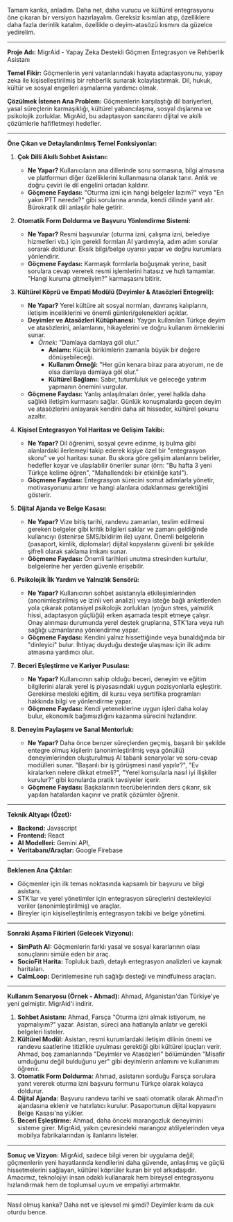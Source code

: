 Tamam kanka, anladım. Daha net, daha vurucu ve kültürel entegrasyonu öne çıkaran bir versiyon hazırlayalım. Gereksiz kısımları atıp, özelliklere daha fazla derinlik katalım, özellikle o deyim-atasözü kısmını da güzelce yedirelim.

---

**Proje Adı:** MigrAid - Yapay Zeka Destekli Göçmen Entegrasyon ve Rehberlik Asistanı

**Temel Fikir:** Göçmenlerin yeni vatanlarındaki hayata adaptasyonunu, yapay zeka ile kişiselleştirilmiş bir rehberlik sunarak kolaylaştırmak. Dil, hukuk, kültür ve sosyal engelleri aşmalarına yardımcı olmak.

**Çözülmek İstenen Ana Problem:** Göçmenlerin karşılaştığı dil bariyerleri, yasal süreçlerin karmaşıklığı, kültürel yabancılaşma, sosyal dışlanma ve psikolojik zorluklar. MigrAid, bu adaptasyon sancılarını dijital ve akıllı çözümlerle hafifletmeyi hedefler.

---

**Öne Çıkan ve Detaylandırılmış Temel Fonksiyonlar:**

1.  **Çok Dilli Akıllı Sohbet Asistanı:**
    *   **Ne Yapar?** Kullanıcıların ana dillerinde soru sormasına, bilgi almasına ve platformun diğer özelliklerini kullanmasına olanak tanır. Anlık ve doğru çeviri ile dil engelini ortadan kaldırır.
    *   **Göçmene Faydası:** "Oturma izni için hangi belgeler lazım?" veya "En yakın PTT nerede?" gibi sorularına anında, kendi dilinde yanıt alır. Bürokratik dili anlaşılır hale getirir.

2.  **Otomatik Form Doldurma ve Başvuru Yönlendirme Sistemi:**
    *   **Ne Yapar?** Resmi başvurular (oturma izni, çalışma izni, belediye hizmetleri vb.) için gerekli formları AI yardımıyla, adım adım sorular sorarak doldurur. Eksik bilgi/belge uyarısı yapar ve doğru kurumlara yönlendirir.
    *   **Göçmene Faydası:** Karmaşık formlarla boğuşmak yerine, basit sorulara cevap vererek resmi işlemlerini hatasız ve hızlı tamamlar. "Hangi kuruma gitmeliyim?" karmaşasını bitirir.

3.  **Kültürel Köprü ve Empati Modülü (Deyimler & Atasözleri Entegreli):**
    *   **Ne Yapar?** Yerel kültüre ait sosyal normları, davranış kalıplarını, iletişim inceliklerini ve önemli günleri/gelenekleri açıklar.
    *   **Deyimler ve Atasözleri Kütüphanesi:** Yaygın kullanılan Türkçe deyim ve atasözlerini, anlamlarını, hikayelerini ve doğru kullanım örneklerini sunar.
        *   *Örnek:* "Damlaya damlaya göl olur."
            *   **Anlamı:** Küçük birikimlerin zamanla büyük bir değere dönüşebileceği.
            *   **Kullanım Örneği:** "Her gün kenara biraz para atıyorum, ne de olsa damlaya damlaya göl olur."
            *   **Kültürel Bağlamı:** Sabır, tutumluluk ve geleceğe yatırım yapmanın önemini vurgular.
    *   **Göçmene Faydası:** Yanlış anlaşılmaları önler, yerel halkla daha sağlıklı iletişim kurmasını sağlar. Günlük konuşmalarda geçen deyim ve atasözlerini anlayarak kendini daha ait hisseder, kültürel şokunu azaltır.

4.  **Kişisel Entegrasyon Yol Haritası ve Gelişim Takibi:**
    *   **Ne Yapar?** Dil öğrenimi, sosyal çevre edinme, iş bulma gibi alanlardaki ilerlemeyi takip ederek kişiye özel bir "entegrasyon skoru" ve yol haritası sunar. Bu skora göre gelişim alanlarını belirler, hedefler koyar ve ulaşılabilir öneriler sunar (örn: "Bu hafta 3 yeni Türkçe kelime öğren", "Mahallendeki bir etkinliğe katıl").
    *   **Göçmene Faydası:** Entegrasyon sürecini somut adımlarla yönetir, motivasyonunu artırır ve hangi alanlara odaklanması gerektiğini gösterir.

5.  **Dijital Ajanda ve Belge Kasası:**
    *   **Ne Yapar?** Vize bitiş tarihi, randevu zamanları, teslim edilmesi gereken belgeler gibi kritik bilgileri saklar ve zamanı geldiğinde kullanıcıyı (istenirse SMS/bildirim ile) uyarır. Önemli belgelerin (pasaport, kimlik, diplomalar) dijital kopyalarını güvenli bir şekilde şifreli olarak saklama imkanı sunar.
    *   **Göçmene Faydası:** Önemli tarihleri unutma stresinden kurtulur, belgelerine her yerden güvenle erişebilir.

6.  **Psikolojik İlk Yardım ve Yalnızlık Sensörü:**
    *   **Ne Yapar?** Kullanıcının sohbet asistanıyla etkileşimlerinden (anonimleştirilmiş ve izinli veri analizi) veya isteğe bağlı anketlerden yola çıkarak potansiyel psikolojik zorlukları (yoğun stres, yalnızlık hissi, adaptasyon güçlüğü) erken aşamada tespit etmeye çalışır. Onay alınması durumunda yerel destek gruplarına, STK'lara veya ruh sağlığı uzmanlarına yönlendirme yapar.
    *   **Göçmene Faydası:** Kendini yalnız hissettiğinde veya bunaldığında bir "dinleyici" bulur. İhtiyaç duyduğu desteğe ulaşması için ilk adımı atmasına yardımcı olur.

7.  **Beceri Eşleştirme ve Kariyer Pusulası:**
    *   **Ne Yapar?** Kullanıcının sahip olduğu beceri, deneyim ve eğitim bilgilerini alarak yerel iş piyasasındaki uygun pozisyonlarla eşleştirir. Gerekirse mesleki eğitim, dil kursu veya sertifika programları hakkında bilgi ve yönlendirme yapar.
    *   **Göçmene Faydası:** Kendi yeteneklerine uygun işleri daha kolay bulur, ekonomik bağımsızlığını kazanma sürecini hızlandırır.

8.  **Deneyim Paylaşımı ve Sanal Mentorluk:**
    *   **Ne Yapar?** Daha önce benzer süreçlerden geçmiş, başarılı bir şekilde entegre olmuş kişilerin (anonimleştirilmiş veya gönüllü) deneyimlerinden oluşturulmuş AI tabanlı senaryolar ve soru-cevap modülleri sunar. "Başarılı bir iş görüşmesi nasıl yapılır?", "Ev kiralarken nelere dikkat etmeli?", "Yerel komşularla nasıl iyi ilişkiler kurulur?" gibi konularda pratik tavsiyeler içerir.
    *   **Göçmene Faydası:** Başkalarının tecrübelerinden ders çıkarır, sık yapılan hatalardan kaçınır ve pratik çözümler öğrenir.

---

**Teknik Altyapı (Özet):**
*   **Backend:** Javascript
*   **Frontend:** React
*   **AI Modelleri:** Gemini API,
*   **Veritabanı/Araçlar:** Google Firebase

---

**Beklenen Ana Çıktılar:**
*   Göçmenler için ilk temas noktasında kapsamlı bir başvuru ve bilgi asistanı.
*   STK'lar ve yerel yönetimler için entegrasyon süreçlerini destekleyici veriler (anonimleştirilmiş) ve araçlar.
*   Bireyler için kişiselleştirilmiş entegrasyon takibi ve belge yönetimi.

---

**Sonraki Aşama Fikirleri (Gelecek Vizyonu):**
*   **SimPath AI:** Göçmenlerin farklı yasal ve sosyal kararlarının olası sonuçlarını simüle eden bir araç.
*   **SocioFit Harita:** Topluluk bazlı, detaylı entegrasyon analizleri ve kaynak haritaları.
*   **CalmLoop:** Derinlemesine ruh sağlığı desteği ve mindfulness araçları.

---

**Kullanım Senaryosu (Örnek - Ahmad):**
Ahmad, Afganistan'dan Türkiye'ye yeni gelmiştir. MigrAid'i indirir.

1.  **Sohbet Asistanı:** Ahmad, Farsça "Oturma izni almak istiyorum, ne yapmalıyım?" yazar. Asistan, süreci ana hatlarıyla anlatır ve gerekli belgeleri listeler.
2.  **Kültürel Modül:** Asistan, resmi kurumlardaki iletişim dilinin önemi ve randevu saatlerine titizlikle uyulması gerektiği gibi kültürel ipuçları verir. Ahmad, boş zamanlarında "Deyimler ve Atasözleri" bölümünden "Misafir umduğunu değil bulduğunu yer" gibi deyimlerin anlamını ve kullanımını öğrenir.
3.  **Otomatik Form Doldurma:** Ahmad, asistanın sorduğu Farsça sorulara yanıt vererek oturma izni başvuru formunu Türkçe olarak kolayca doldurur.
4.  **Dijital Ajanda:** Başvuru randevu tarihi ve saati otomatik olarak Ahmad'ın ajandasına eklenir ve hatırlatıcı kurulur. Pasaportunun dijital kopyasını Belge Kasası'na yükler.
5.  **Beceri Eşleştirme:** Ahmad, daha önceki marangozluk deneyimini sisteme girer. MigrAid, yakın çevresindeki marangoz atölyelerinden veya mobilya fabrikalarından iş ilanlarını listeler.

---

**Sonuç ve Vizyon:**
MigrAid, sadece bilgi veren bir uygulama değil; göçmenlerin yeni hayatlarında kendilerini daha güvende, anlaşılmış ve güçlü hissetmelerini sağlayan, kültürel köprüler kuran bir yol arkadaşıdır. Amacımız, teknolojiyi insan odaklı kullanarak hem bireysel entegrasyonu hızlandırmak hem de toplumsal uyum ve empatiyi artırmaktır.

---

Nasıl olmuş kanka? Daha net ve işlevsel mi şimdi? Deyimler kısmı da cuk oturdu bence.
